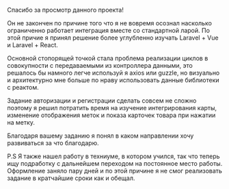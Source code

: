 Спасибо за просмотр данного проекта!

Он не закончен по причине того что я не вовремя осознал насколько ограниченно работает интеграция вместе со стандартной ларой. По этой причие я принял решение более углубленно изучать Laravel + Vue и Laravel + React. 

Основной стопорящей точкой стала проблема реализации циклов в совокупности с передаваемыми из контроллера данными, это решалось бы намного легче используй я axios или guzzle, но визуально и архитектурно мне больше по нраву использовать данные библиотеки с реактом.

Задание авторизации и регистрации сделать совсем не сложно поэтому я решил потратить время на изучение интегрирования карты, изменение отображения меток и показа карточек товара при нажатии на метку.

Благодаря вашему заданию я понял в каком направлении хочу развиваться за что благодарю.

P.S Я также нашел работу в техниуме, в котором учился, так что теперь ищу подработку с дальнейшем переходом на постоянное место работы. Оформление заняло пару дней и по этой причине я не смог реализовать задание в кратчайшие сроки как и обещал. 